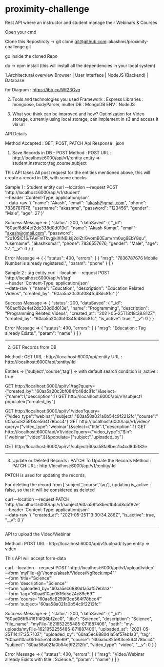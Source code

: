# proximity-challenge
Rest API where an instructor and student manage their Webinars &amp; Courses


Open your cmd

Clone this Repostiroty -> git clone git@github.com:iakashms/proximity-challenge.git

go inside the cloned Repo

do -> npm install (this will install all the dependencies in your local system)


 1.Architectural overview 
    Browser
      |
  User Interface
      |
   NodeJS (Backend)
      |
   Database
  
  for Diagram : https://ibb.co/Wf23Gvq
      

2. Tools and technologies you used
Framework : Express
Libraries : mongoose, bodyParser, multer
DB : MongoDB
ENV : NodeJS

3. What you think can be improved and how?
Optimization for Video storage, currently using local storage, can implement in s3 and access it via url

API Details

Method Accepted : GET, POST, PATCH
Api Response : json

1. Save Records in DB - POST
Method : POST 
URL : http://localhost:6000/api/v1/:entity
entity => student,instructor,tag,course,subject

This API takes All post request for the entities mentioned above, this will create a record in DB, with some checks 

Sample 1 : Student entity
curl --location --request POST 'http://localhost:6000/api/v1/student' \
--header 'Content-Type: application/json' \
--data-raw '{
    "name": "Akash",
    "email": "akash@gmail.com",
    "phone": 7836787676,
    "username": "akashms",
    "password": "123456",
    "gender": "Male",
    "age": 27
}'

Success Message => {
    "status": 200,
    "dataSaved": {
        "_id": "60acf8d84ef2dc338d0d013d",
        "name": "Akash Kumar",
        "email": "akash@gmail.com",
        "password": "$2a$10$lC1S/FAeFmTkvgjkiXINB.kij2oIZtIGvomB0Eum/rm0ug6EbY8qu",
        "username": "akashkumar",
        "phone": 7836557676,
        "gender": "Male",
        "age": 27,
        "__v": 0
    }
}

Error Message => {
{
    "status": 400,
    "errors": [
        {
            "msg": "7836787676 Mobile Number is already registered.",
            "param": "phone"
        }
    ]
}


Sample 2 : tag entity
curl --location --request POST 'http://localhost:6000/api/v1/tag' \
--header 'Content-Type: application/json' \
--data-raw '{
    "name": "Education",
    "description": "Education Related Videos",
    "created_by": "60aa5a20c3bf084fc48dc81c"
}'

Success Message => {
    "status": 200,
    "dataSaved": {
        "_id": "60acf92e4ef2dc338d0d013e",
        "name": "Programming",
        "description": "Programming Related Videos",
        "created_at": "2021-05-25T13:18:38.812Z",
        "created_by": "60aa5a20c3bf084fc48dc81c",
        "is_active": true,
        "__v": 0
    }
}

Error Message => {
    "status": 400,
    "errors": [
        {
            "msg": "Education : Tag already Exists.",
            "param": "name"
        }
    ]
}


----------------------------------------------------------


2. GET Records from DB

Method : GET
URL : http://localhost:6000/api/:entity
URL : http://localhost:6000/api/:entity/:Id

Entites => ['subject','course','tag'] => with default search condition is_active : true

GET http://localhost:6000/api/v1/tag?query={"created_by":"60aa5a20c3bf084fc48dc81c"}&select={"name":1,"description":1}
GET http://localhost:6000/api/v1/subject?populate=["created_by"]

GET http://localhost:6000/api/v1/video?query={"video_type":"webinar","subject":"60aa58a021a0b54c9f2212fc","course":"60aa5c8259f3ce564f78bcc4"}
GET http://localhost:6000/api/v1/video?query={"video_type":"webinar"}&select={"title":1,"description":1}
GET http://localhost:6000/api/v1/video?query={"video_type":{"$in":["webinar","video"]}}&populate=["subject","uploaded_by"]

GET http://localhost:6000/api/v1/subject/60aa58fa8bec1b4cd8d5f82e

-----------------------------------------------------------

3. Update or Deleted Records : PATCH
To Update the Records
Method : PATCH
URL : http://localhost:6000/api/v1/:entity/:Id

PATCH is used for updating the records,

For deleting the record from ['subject','course','tag'], updating is_active : false, so that it will be considered as deleted

curl --location --request PATCH 'http://localhost:6000/api/v1/subject/60aa58fa8bec1b4cd8d5f82e' \
--header 'Content-Type: application/json' \
--data-raw '{
    "created_at": "2021-05-25T13:30:34.286Z",
    "is_active": true,
    "__v": 0
}'


--------------------------------------------------------------
API to upload the Video/Webinar

Method : POST 
URL : http://localhost:6000/api/v1/upload/:type
entity => video

This API will accept form-data

curl --location --request POST 'http://localhost:6000/api/v1/upload/video' \
--form 'myFile=@"/home/akash/Videos/NgRock.mp4"' \
--form 'title="Science"' \
--form 'description="Science"' \
--form 'uploaded_by="60aa5ec6880d1a5af57eb1a3"' \
--form 'tag="60aa610ac0516c5e24c89e69"' \
--form 'course="60aa5c8259f3ce564f78bcc4"' \
--form 'subject="60aa58a021a0b54c9f2212fc"'


Success Message => {
    "status": 200,
    "dataSaved": {
        "_id": "60ad06ff54161f4f26bf2cc0",
        "title": "Science",
        "description": "Science",
        "file_name": "myFile-1621952255485-871887406",
        "path": "my-uploads/myFile-1621952255485-871887406",
        "uploaded_at": "2021-05-25T14:17:35.710Z",
        "uploaded_by": "60aa5ec6880d1a5af57eb1a3",
        "tag": "60aa610ac0516c5e24c89e69",
        "course": "60aa5c8259f3ce564f78bcc4",
        "subject": "60aa58a021a0b54c9f2212fc",
        "video_type": "video",
        "__v": 0
    }
}

Error Message => {
    "status": 400,
    "errors": [
        {
            "msg": "Video/Webinar already Exists with title : Science.",
            "param": "name"
        }
    ]
}
